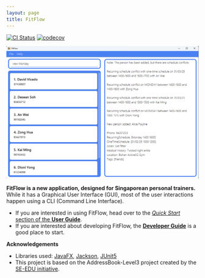 ```yaml
---
layout: page
title: FitFlow
---
```


[![CI Status](https://github.com/se-edu/addressbook-level3/workflows/Java%20CI/badge.svg)](https://github.com/se-edu/addressbook-level3/actions)
[![codecov](https://codecov.io/gh/se-edu/addressbook-level3/branch/master/graph/badge.svg)](https://codecov.io/gh/se-edu/addressbook-level3)

![Ui](images/Ui.png)

**FitFlow is a new application, designed for Singaporean personal trainers.** While it has a Graphical User Interface (GUI), most of the user interactions happen using a CLI (Command Line Interface).

* If you are interested in using FitFlow, head over to the [_Quick Start_ section of the **User Guide**](UserGuide.html#quick-start).
* If you are interested about developing FitFlow, the [**Developer Guide**](DeveloperGuide.html) is a good place to start.


**Acknowledgements**

* Libraries used: [JavaFX](https://openjfx.io/), [Jackson](https://github.com/FasterXML/jackson), [JUnit5](https://github.com/junit-team/junit5)
* This project is based on the AddressBook-Level3 project created by the [SE-EDU initiative](https://se-education.org).
